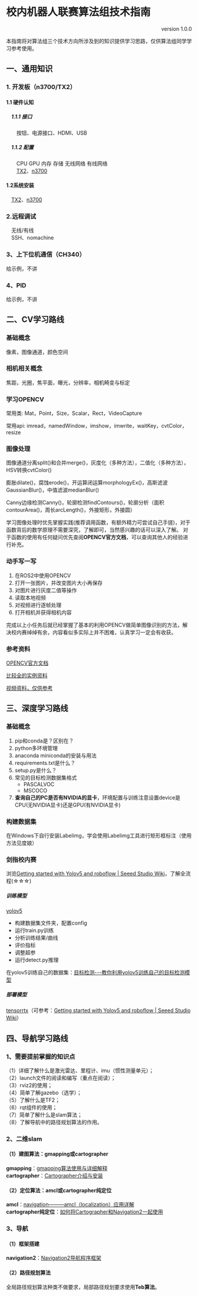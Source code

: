 # 校内机器人联赛算法组技术指南

<p align="right">version 1.0.0</p>

本指南将对算法组三个技术方向所涉及到的知识提供学习思路，仅供算法组同学学习参考使用。

## 一、通用知识
### 1. 开发板（n3700/TX2）
####  1.1 硬件认知
##### &emsp;1.1.1 接口
&emsp;&emsp;按钮、电源接口、HDMI、USB   
##### &emsp;1.1.2 配置
&emsp;&emsp;CPU GPU 内存 存储 无线网络 有线网络    
&emsp;&emsp;[TX2](https://www.nvidia.cn/autonomous-machines/embedded-systems/jetson-tx2/)、[n3700](https://www.intel.cn/content/www/cn/zh/products/sku/87261/intel-pentium-processor-n3700-2m-cache-up-to-2-40-ghz/specifications.html)
####  1.2系统安装
&emsp;[TX2](https://blog.csdn.net/weixin_44752961/article/details/129443106)、[n3700](https://www.bilibili.com/video/BV1qG411C7GB) 
### 2.远程调试
&emsp;无线/有线    
&emsp;SSH、nomachine
### 3、上下位机通信（CH340）
给示例，不讲
### 4、PID 
给示例，不讲


## 二、CV学习路线
### 基础概念
像素，图像通道，颜色空间

### 相机相关概念
焦距，光圈，焦平面，曝光，分辨率，相机畸变与标定

### 学习OPENCV
常用类: Mat，Point，Size，Scalar，Rect，VideoCapture

常用api: imread，namedWindow，imshow，imwrite，waitKey，cvtColor，resize

### 图像处理
图像通道分离split()和合并merge()，灰度化（多种方法），二值化（多种方法），HSV转换cvtColor()

膨胀dilate()，腐蚀erode()，开运算闭运算morphologyEx()，高斯滤波GaussianBlur()，中值滤波medianBlur()

Canny边缘检测Canny()，轮廓检测findContours()，轮廓分析（面积contourArea()，周长arcLength()，外接矩形，外接圆）

学习图像处理时优先掌握实践(推荐调用函数，有额外精力可尝试自己手搓)，对于函数背后的数学原理不需要深究，了解即可，当然感兴趣的话可以深入了解。
对于函数的使用有任何疑问优先查阅**OPENCV官方文档**，可以查询其他人的经验进行补充。

### 动手写一写
1. 在ROS2中使用OPENCV
2. 打开一张图片，并改变图片大小再保存
3. 对图片进行灰度二值等操作
4. 读取本地视频
5. 对视频进行逐帧处理
6. 打开相机并获得相机内容

完成以上小任务后就已经掌握了基本的利用OPENCV做简单图像识别的方法，解决校内赛绰绰有余，内容看似多实际上并不困难，认真学习一定会有收获。

### 参考资料
[OPENCV官方文档](https://docs.opencv.org/4.2.0/index.html)

[比较全的实例资料](https://blog.csdn.net/Star_ID/article/details/122656593?ops_request_misc=%257B%2522request%255Fid%2522%253A%2522169864167916800188534733%2522%252C%2522scm%2522%253A%252220140713.130102334.pc%255Fall.%2522%257D&request_id=169864167916800188534733&biz_id=0&utm_medium=distribute.pc_search_result.none-task-blog-2~all~first_rank_ecpm_v1~rank_v31_ecpm-14-122656593-null-null.142^v96^pc_search_result_base9&utm_term=opencv%E5%AE%98%E6%96%B9%E6%96%87%E6%A1%A3%E4%B8%AD%E6%96%87c%2B%2B&spm=1018.2226.3001.4187)

[视频资料，仅供参考](https://www.bilibili.com/video/BV1ZS4y1e7wY?p=3&vd_source=7db50f4ef6199aab7976cb82c0b67109)


## 三、深度学习路线
### 基础概念
1. pip和conda是？区别在？
2. python多环境管理
3. anaconda miniconda的安装与用法
4. requirements.txt是什么？
5. setup.py是什么？
6. 常见的目标检测数据集格式
   - PASCALVOC
   - MSCOCO
7. **查询自己的PC是否有NVIDIA的显卡**，环境配置与训练注意设置device是CPU(无NVIDIA显卡)还是GPU(有NVIDIA显卡)

### 构建数据集

在Windows下自行安装Labelimg，学会使用Labelimg工具进行矩形框标注（使用方法见度娘）

### 剑指校内赛

浏览[Getting started with Yolov5 and roboflow | Seeed Studio Wiki](https://wiki.seeedstudio.com/YOLOv5-Object-Detection-Jetson/)，了解全流程(☆☆☆)

##### 训练模型

[yolov5](https://github.com/ultralytics/yolov5)

- 构建数据集文件夹，配置config
- 运行train.py训练
- 分析训练结果/曲线
- 评价指标
- 调整超参
- 运行detect.py推理

在yolov5训练自己的数据集：[目标检测---教你利用yolov5训练自己的目标检测模型](https://blog.csdn.net/didiaopao/article/details/119954291?ops_request_misc=%257B%2522request%255Fid%2522%253A%2522169370856016800225586814%2522%252C%2522scm%2522%253A%252220140713.130102334.pc%255Fall.%2522%257D&request_id=169370856016800225586814&biz_id=0&utm_medium=distribute.pc_search_result.none-task-blog-2~all~first_rank_ecpm_v1~hot_rank-4-119954291-null-null.142^v93^koosearch_v1&utm_term=%E7%94%A8yolov5%E8%AE%AD%E7%BB%83%E8%87%AA%E5%B7%B1%E7%9A%84%E6%95%B0%E6%8D%AE&spm=1018.2226.3001.4187)

##### 部署模型

[tensorrtx](https://github.com/wang-xinyu/tensorrtx)（可参考：[Getting started with Yolov5 and roboflow | Seeed Studio Wiki](https://wiki.seeedstudio.com/YOLOv5-Object-Detection-Jetson/)）


## 四、导航学习路线
### 1、需要提前掌握的知识点
（1）详细了解什么是激光雷达、里程计、imu（惯性测量单元）；   
（2）launch文件的阅读和编写（重点在阅读）；   
（3）rviz2的使用；  
（4）简单了解gazebo（选学）；   
（5）了解什么是TF2；   
（6）rqt组件的使用；   
（7）简单了解什么是slam算法；   
（8）了解导航中的路径规划算法的作用。 

### 2、**二维slam**
#### （1）建图算法：**gmapping**或**cartographer**
**gmapping**：[gmapping算法使用与详细解释](https://zhuanlan.zhihu.com/p/262287388)   
**cartographer**：[Cartographer介绍与安装](https://blog.51cto.com/u_15473553/7343284)
#### （2）定位算法：**amcl**或**cartographer纯定位**
**amcl**：[navigation———amcl（localization）应用详解](https://blog.csdn.net/lovely_yoshino/article/details/117901648)   
**cartographer纯定位**：[如何将Cartographer和Navigation2一起使用](https://blog.csdn.net/weixin_45000884/article/details/132009569)
### 3、导航
#### （1）框架搭建
**navigation2**：[Navigation2导航程序框架](https://zhuanlan.zhihu.com/p/662085768)
#### （2）路径规划算法
全局路径规划算法种类不做要求，局部路径规划要求使用**Teb算法**。

